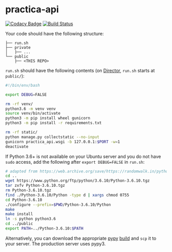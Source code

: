 # practica-api

[![Codacy Badge](https://api.codacy.com/project/badge/Grade/40de1c4030584dea97eefaf17cf75e3b)](https://app.codacy.com/app/sumanthratna/practica-api?utm_source=github.com&utm_medium=referral&utm_content=sumanthratna/practica-api&utm_campaign=Badge_Grade_Dashboard) [![Build Status](https://travis-ci.com/sumanthratna/practica-api.svg?branch=master)](https://travis-ci.com/sumanthratna/practica-api)

Your code should have the following structure:

    ├── run.sh
    ├── private
    │   ├── ...
    └── public
        ├── <THIS REPO>

`run.sh` should have the following contents (on [Director](https://director.tjhsst.edu/), `run.sh` starts at `public/`):

```bash
#!/bin/env/bash

export DEBUG=FALSE

rm -rf venv/
python3.6 -m venv venv
source venv/bin/activate
python3 -m pip install wheel gunicorn
python3 -m pip install -r requirements.txt

rm -rf static/
python manage.py collectstatic --no-input
gunicorn practica_api.wsgi -b 127.0.0.1:$PORT -w=1
deactivate
```

If Python 3.6+ is not available on your Ubuntu server and you do not have `sudo` access, add the following after `export DEBUG=FALSE` in `run.sh`:

```bash
# adapted from https://web.archive.org/save/https://randomwalk.in/python/2019/10/27/Install-Python-copy.html
cd ..
wget https://www.python.org/ftp/python/3.6.10/Python-3.6.10.tgz
tar zxfv Python-3.6.10.tgz
rm Python-3.6.10.tgz
find ./Python-3.6.10/Python -type d | xargs chmod 0755
cd Python-3.6.10
./configure --prefix=$PWD/Python-3.6.10/Python
make
make install
ln -s python python3.6
cd ../public
export PATH=../Python-3.6.10:$PATH
```

Alternatively, you can download the appropriate [pypy](https://www.pypy.org/) [build](https://www.pypy.org/download.html#python-3-6-compatible-pypy3-6-v7-3-1) and `scp` it to your server. The production server uses pypy3. 
